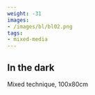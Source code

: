 ```yaml
---
weight: -31
images:
- /images/bl/bl02.png
tags:
- mixed-media
---
```


## In the dark

Mixed technique, 100x80cm

